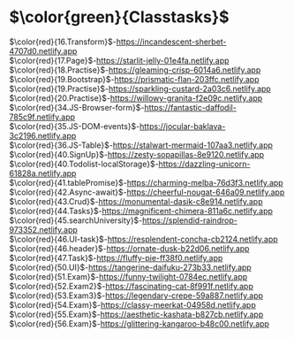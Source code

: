 # $\color{green}{Classtasks}$ 

$\color{red}{16.Transform}$-https://incandescent-sherbet-4707d0.netlify.app <br>
$\color{red}{17.Page}$-https://starlit-jelly-01e4fa.netlify.app <br>
$\color{red}{18.Practise}$-https://gleaming-crisp-6014a6.netlify.app <br>
$\color{red}{19.Bootstrap}$-https://prismatic-flan-203ffc.netlify.app <br>
$\color{red}{19.Practise}$-https://sparkling-custard-2a03c6.netlify.app <br>
$\color{red}{20.Practise}$-https://willowy-granita-f2e09c.netlify.app <br>
$\color{red}{34.JS-Browser-form}$-https://fantastic-daffodil-785c9f.netlify.app <br>
$\color{red}{35.JS-DOM-events}$-https://jocular-baklava-3c2196.netlify.app <br>
$\color{red}{36.JS-Table}$-https://stalwart-mermaid-107aa3.netlify.app <br>
$\color{red}{40.SignUp}$-https://zesty-sopapillas-8e9120.netlify.app <br>
$\color{red}{40.Todolist-localStorage}$-https://dazzling-unicorn-61828a.netlify.app <br>
$\color{red}{41.tablePromise}$-https://charming-melba-76d3f3.netlify.app <br>
$\color{red}{42.Async-await}$-https://cheerful-nougat-646a09.netlify.app <br>
$\color{red}{43.Crud}$-https://monumental-dasik-c8e914.netlify.app <br>
$\color{red}{44.Tasks}$-https://magnificent-chimera-811a6c.netlify.app <br>
$\color{red}{45.searchUniversity}$-https://splendid-raindrop-973352.netlify.app <br>
$\color{red}{46.UI-task}$-https://resplendent-concha-cb2124.netlify.app <br>
$\color{red}{46.header}$-https://ornate-dusk-b22d06.netlify.app <br>
$\color{red}{47.Task}$-https://fluffy-pie-ff38f0.netlify.app <br>
$\color{red}{50.UI}$-https://tangerine-daifuku-273b33.netlify.app <br>
$\color{red}{51.Exam}$-https://funny-twilight-0784ec.netlify.app <br>
$\color{red}{52.Exam2}$-https://fascinating-cat-8f991f.netlify.app <br>
$\color{red}{53.Exam3}$-https://legendary-crepe-59a887.netlify.app <br>
$\color{red}{54.Exam}$-https://classy-meerkat-04958d.netlify.app <br>
$\color{red}{55.Exam}$-https://aesthetic-kashata-b827cb.netlify.app <br>
$\color{red}{56.Exam}$-https://glittering-kangaroo-b48c00.netlify.app <br>



